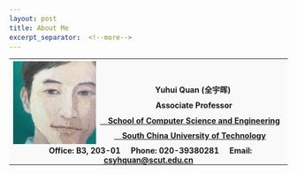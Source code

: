 ```yaml
---
layout: post
title: About Me
excerpt_separator:  <!--more-->
---
```

<style>
p.ex1 {margin-bottom:-0.1cm}
</style>
<table>
<tbody>
<tr>
<th style="background-color: #f9f9f9;">

<img src="https://github.com/csyhquan/csyhquan.github.io/raw/master/images/2.jpg" alt="" width="150" align="left" />
<p class="ex1">&nbsp;</p>
<p class="ex1"><t-half><span><strong> &ensp; Yuhui Quan (全宇晖)</strong></span></t-half></p>
<p class="ex1"><t1><span>&ensp; &nbsp;Associate Professor </span></t1></p>
<p class="ex1"><t1><span><a href="http://www2.scut.edu.cn/cs/2017/0129/c22285a327618/page.htm" target="_blank">&ensp;&nbsp;&nbsp;School of Computer Science and Engineering</a></span></t1></p>
<p class="ex1"><t1><span> <a href="https://www.scut.edu.cn" target="_blank">&ensp;&nbsp; South China University of Technology</a></span></t1></p>
<p class="ex1"><t1><strong>&ensp;Office</strong>: B3, 203-01&nbsp;&nbsp;&nbsp;&nbsp;</t1> <t1><strong>Phone:</strong> 020-39380281&nbsp;&nbsp;&nbsp;&nbsp;</t1>  <t1><strong>Email</strong>: <a href="mailto:csyhquan@scut.edu.cn">csyhquan@scut.edu.cn</a></t1></p>
</th>
</tr>
</tbody>
</table>
<!--
<table><tbody><tr><td class="wrap">
<div>
    <img src="https://github.com/Dofboom/Dofboom.github.io/raw/master/images/2.jpg" width="100"/><br />
	<span style="font-size: 120%;"><strong> &ensp; Yuhui Quan</strong> (全宇晖） </span><br />
    <span style="font-size: 100%;">&ensp; &nbsp;Associate Professor <a href="http://www2.scut.edu.cn/cs/"><br>&ensp;&nbsp;&nbsp;School of Computer Science and Engineering</a></span><br />
    <span style="font-size: 100%;"> <a href="https://www.scut.edu.cn">&ensp;&nbsp; South China University of Technology</a><br /></span>
</div>
</td><tr></tbody></table>
-->